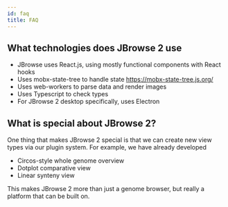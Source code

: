 ```yaml
---
id: faq
title: FAQ
---
```


## What technologies does JBrowse 2 use

- JBrowse uses React.js, using mostly functional components with React hooks
- Uses mobx-state-tree to handle state https://mobx-state-tree.js.org/
- Uses web-workers to parse data and render images
- Uses Typescript to check types
- For JBrowse 2 desktop specifically, uses Electron

## What is special about JBrowse 2?

One thing that makes JBrowse 2 special is that we can create new view
types via our plugin system. For example, we have already developed

- Circos-style whole genome overview
- Dotplot comparative view
- Linear synteny view

This makes JBrowse 2 more than just a genome browser, but really a platform
that can be built on.

##

